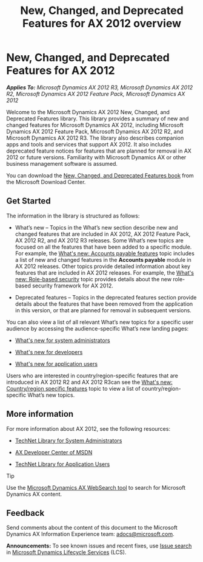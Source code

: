 ﻿---
title: New, Changed, and Deprecated Features for AX 2012 overview
TOCTitle: New, Changed, and Deprecated Features for AX 2012
ms:assetid: af686153-4c0a-458e-b288-60627d5a41d0
ms:mtpsurl: https://technet.microsoft.com/en-us/library/Dn527205(v=AX.60)
ms:contentKeyID: 59623334
ms.date: 04/18/2014
mtps_version: v=AX.60
---

# New, Changed, and Deprecated Features for AX 2012 


_**Applies To:** Microsoft Dynamics AX 2012 R3, Microsoft Dynamics AX 2012 R2, Microsoft Dynamics AX 2012 Feature Pack, Microsoft Dynamics AX 2012_

Welcome to the Microsoft Dynamics AX 2012 New, Changed, and Deprecated Features library. This library provides a summary of new and changed features for Microsoft Dynamics AX 2012, including Microsoft Dynamics AX 2012 Feature Pack, Microsoft Dynamics AX 2012 R2, and Microsoft Dynamics AX 2012 R3. The library also describes companion apps and tools and services that support AX 2012. It also includes deprecated feature notices for features that are planned for removal in AX 2012 or future versions. Familiarity with Microsoft Dynamics AX or other business management software is assumed.

You can download the [New, Changed, and Deprecated Features book](http://www.microsoft.com/download/en/details.aspx?id=7225) from the Microsoft Download Center.

## Get Started

The information in the library is structured as follows:

  - What’s new – Topics in the What’s new section describe new and changed features that are included in AX 2012, AX 2012 Feature Pack, AX 2012 R2, and AX 2012 R3 releases. Some What’s new topics are focused on all the features that have been added to a specific module. For example, the [What's new: Accounts payable features](../what-s-new-accounts-payable-features.md) topic includes a list of new and changed features in the **Accounts payable** module in AX 2012 releases. Other topics provide detailed information about key features that are included in AX 2012 releases. For example, the [What's new: Role-based security](../what-s-new-role-based-security.md) topic provides details about the new role-based security framework for AX 2012.

  - Deprecated features – Topics in the deprecated features section provide details about the features that have been removed from the application in this version, or that are planned for removal in subsequent versions.

You can also view a list of all relevant What’s new topics for a specific user audience by accessing the audience-specific What’s new landing pages:

  - [What's new for system administrators](../what-s-new-for-system-administrators.md)

  - [What's new for developers](../what-s-new-for-developers.md)

  - [What's new for application users](../what-s-new-for-application-users.md)

Users who are interested in country/region-specific features that are introduced in AX 2012 R2 and AX 2012 R3can see the [What's new: Country/region specific features](../what-s-new-country-region-specific-features.md) topic to view a list of country/region-specific What’s new topics.

## More information

For more information about AX 2012, see the following resources:

  - [TechNet Library for System Administrators](http://go.microsoft.com/fwlink/?linkid=214390)

  - [AX Developer Center of MSDN](http://go.microsoft.com/fwlink/?linkid=110356)

  - [TechNet Library for Application Users](http://go.microsoft.com/fwlink/?linkid=214391)


> [!TIP]
> <P>Use the <A href="http://go.microsoft.com/fwlink/?linkid=194311%26orgi=whatsnew6">Microsoft Dynamics AX WebSearch tool</A> to search for Microsoft Dynamics AX content.</P>



## Feedback

Send comments about the content of this document to the Microsoft Dynamics AX Information Experience team: adocs@microsoft.com.

  
**Announcements:** To see known issues and recent fixes, use [Issue search](http://go.microsoft.com/fwlink/?linkid=389258) in [Microsoft Dynamics Lifecycle Services](http://go.microsoft.com/fwlink/?linkid=306505) (LCS).

